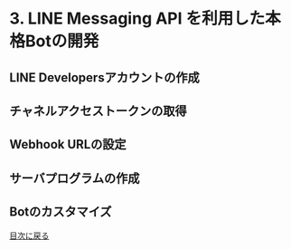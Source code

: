 # 3. LINE Messaging API を利用した本格Botの開発

## LINE Developersアカウントの作成



## チャネルアクセストークンの取得



## Webhook URLの設定



## サーバプログラムの作成



## Botのカスタマイズ



[目次に戻る](README.md)